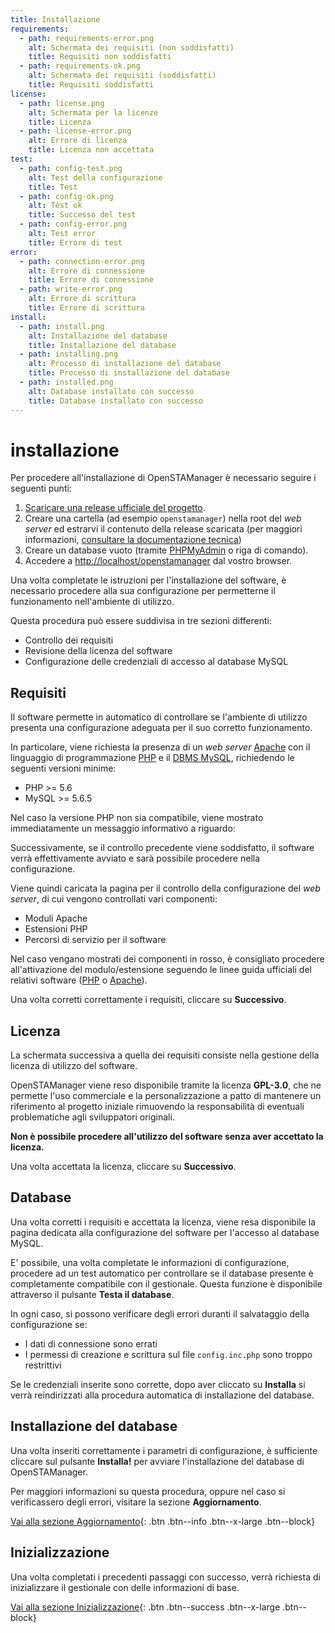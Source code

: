 ```yaml
---
title: Installazione
requirements:
  - path: requirements-error.png
    alt: Schermata dei requisiti (non soddisfatti)
    title: Requisiti non soddisfatti
  - path: requirements-ok.png
    alt: Schermata dei requisiti (soddisfatti)
    title: Requisiti soddisfatti
license:
  - path: license.png
    alt: Schermata per la licenze
    title: Licenza
  - path: license-error.png
    alt: Errore di licenza
    title: Licenza non accettata
test:
  - path: config-test.png
    alt: Test della configurazione
    title: Test
  - path: config-ok.png
    alt: Test ok
    title: Successo del test
  - path: config-error.png
    alt: Test error
    title: Errore di test
error:
  - path: connection-error.png
    alt: Errore di connessione
    title: Errore di connessione
  - path: write-error.png
    alt: Errore di scrittura
    title: Errore di scrittura
install:
  - path: install.png
    alt: Installazione del database
    title: Installazione del database
  - path: installing.png
    alt: Processo di installazione del database
    title: Processo di installazione del database
  - path: installed.png
    alt: Database installato con successo
    title: Database installato con successo
---
```


# installazione

Per procedere all'installazione di OpenSTAManager è necessario seguire i seguenti punti:

1. [Scaricare una release ufficiale del progetto](https://github.com/devcode-it/openstamanager/releases).
2. Creare una cartella \(ad esempio `openstamanager`\) nella root del _web server_ ed estrarvi il contenuto della release scaricata \(per maggiori informazioni, [consultare la documentazione tecnica](../../docs/installazione.md)\)
3. Creare un database vuoto \(tramite [PHPMyAdmin](http://localhost/phpmyadmin/) o riga di comando\).
4. Accedere a [http://localhost/openstamanager](http://localhost/openstamanager) dal vostro browser.

Una volta completate le istruzioni per l'installazione del software, è necessario procedere alla sua configurazione per permetterne il funzionamento nell'ambiente di utilizzo.

Questa procedura può essere suddivisa in tre sezioni differenti:

* Controllo dei requisiti
* Revisione della licenza del software
* Configurazione delle credenziali di accesso al database MySQL

## Requisiti

Il software permette in automatico di controllare se l'ambiente di utilizzo presenta una configurazione adeguata per il suo corretto funzionamento.

In particolare, viene richiesta la presenza di un _web server_ [Apache](https://httpd.apache.org/) con il linguaggio di programmazione [PHP](http://php.net) e il [DBMS MySQL](https://www.mysql.com), richiedendo le seguenti versioni minime:

* PHP &gt;= 5.6
* MySQL &gt;= 5.6.5

Nel caso la versione PHP non sia compatibile, viene mostrato immediatamente un messaggio informativo a riguardo:

Successivamente, se il controllo precedente viene soddisfatto, il software verrà effettivamente avviato e sarà possibile procedere nella configurazione.

Viene quindi caricata la pagina per il controllo della configurazione del _web server_, di cui vengono controllati vari componenti:

* Moduli Apache
* Estensioni PHP
* Percorsi di servizio per il software

Nel caso vengano mostrati dei componenti in rosso, è consigliato procedere all'attivazione del modulo/estensione seguendo le linee guida ufficiali del relativi software \([PHP](http://php.net/manual/it/install.pecl.windows.php) o [Apache](https://stackoverflow.com/a/5758551)\).

Una volta corretti correttamente i requisiti, cliccare su **Successivo**.

## Licenza

La schermata successiva a quella dei requisiti consiste nella gestione della licenza di utilizzo del software.

OpenSTAManager viene reso disponibile tramite la licenza **GPL-3.0**, che ne permette l'uso commerciale e la personalizzazione a patto di mantenere un riferimento al progetto iniziale rimuovendo la responsabilità di eventuali problematiche agli sviluppatori originali.

**Non è possibile procedere all'utilizzo del software senza aver accettato la licenza.**

Una volta accettata la licenza, cliccare su **Successivo**.

## Database

Una volta corretti i requisiti e accettata la licenza, viene resa disponibile la pagina dedicata alla configurazione del software per l'accesso al database MySQL.

E' possibile, una volta completate le informazioni di configurazione, procedere ad un test automatico per controllare se il database presente è completamente compatibile con il gestionale. Questa funzione è disponibile attraverso il pulsante **Testa il database**.

In ogni caso, si possono verificare degli errori duranti il salvataggio della configurazione se:

* I dati di connessione sono errati
* I permessi di creazione e scrittura sul file `config.inc.php` sono troppo restrittivi

Se le credenziali inserite sono corrette, dopo aver cliccato su **Installa** si verrà reindirizzati alla procedura automatica di installazione del database.

## Installazione del database

Una volta inseriti correttamente i parametri di configurazione, è sufficiente cliccare sul pulsante **Installa!** per avviare l'installazione del database di OpenSTAManager.

Per maggiori informazioni su questa procedura, oppure nel caso si verificassero degli errori, visitare la sezione **Aggiornamento**.

[Vai alla sezione Aggiornamento](aggiornamento.md){: .btn .btn--info .btn--x-large .btn--block}

## Inizializzazione

Una volta completati i precedenti passaggi con successo, verrà richiesta di inizializzare il gestionale con delle informazioni di base.

[Vai alla sezione Inizializzazione](inizializzazione.md){: .btn .btn--success .btn--x-large .btn--block}

